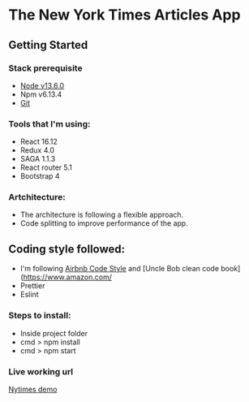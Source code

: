# The New York Times Articles App

## Getting Started
### Stack prerequisite
-  [Node v13.6.0](https://nodejs.org/en/)
-  Npm v6.13.4
-  [Git](https://git-scm.com/downloads)

### Tools that I'm using:
- React 16.12
- Redux 4.0
- SAGA 1.1.3
- React router 5.1
- Bootstrap 4

### Artchitecture:
- The architecture is following a flexible approach.
- Code splitting to improve performance of the app.

## Coding style followed:
- I'm following [Airbnb Code Style](https://github.com/airbnb/javascript/tree/master/react) and [Uncle Bob clean code book](https://www.amazon.com/
- Prettier
- Eslint

### Steps to install:
- Inside project folder
- cmd > npm install
- cmd > npm start

### Live working url
[Nytimes demo](http://nytimes-ci.s3-website.us-east-2.amazonaws.com/)
